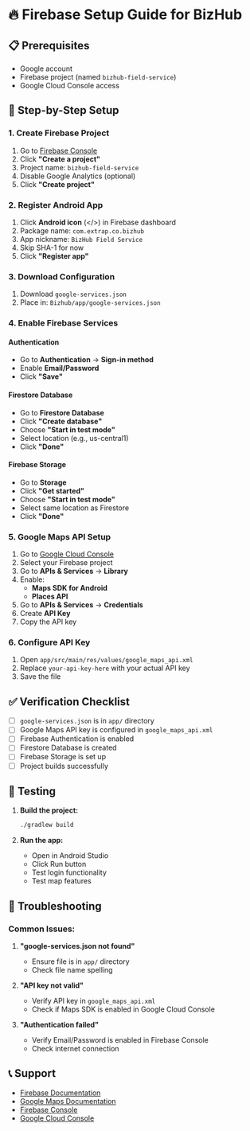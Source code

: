 # 🔥 Firebase Setup Guide for BizHub

## 📋 Prerequisites
- Google account
- Firebase project (named `bizhub-field-service`)
- Google Cloud Console access

## 🚀 Step-by-Step Setup

### 1. Create Firebase Project
1. Go to [Firebase Console](https://console.firebase.google.com/)
2. Click **"Create a project"**
3. Project name: `bizhub-field-service`
4. Disable Google Analytics (optional)
5. Click **"Create project"**

### 2. Register Android App
1. Click **Android icon** (</>) in Firebase dashboard
2. Package name: `com.extrap.co.bizhub`
3. App nickname: `BizHub Field Service`
4. Skip SHA-1 for now
5. Click **"Register app"**

### 3. Download Configuration
1. Download `google-services.json`
2. Place in: `Bizhub/app/google-services.json`

### 4. Enable Firebase Services

#### Authentication
- Go to **Authentication** → **Sign-in method**
- Enable **Email/Password**
- Click **"Save"**

#### Firestore Database
- Go to **Firestore Database**
- Click **"Create database"**
- Choose **"Start in test mode"**
- Select location (e.g., us-central1)
- Click **"Done"**

#### Firebase Storage
- Go to **Storage**
- Click **"Get started"**
- Choose **"Start in test mode"**
- Select same location as Firestore
- Click **"Done"**

### 5. Google Maps API Setup
1. Go to [Google Cloud Console](https://console.cloud.google.com/)
2. Select your Firebase project
3. Go to **APIs & Services** → **Library**
4. Enable:
   - **Maps SDK for Android**
   - **Places API**
5. Go to **APIs & Services** → **Credentials**
6. Create **API Key**
7. Copy the API key

### 6. Configure API Key
1. Open `app/src/main/res/values/google_maps_api.xml`
2. Replace `your-api-key-here` with your actual API key
3. Save the file

## ✅ Verification Checklist

- [ ] `google-services.json` is in `app/` directory
- [ ] Google Maps API key is configured in `google_maps_api.xml`
- [ ] Firebase Authentication is enabled
- [ ] Firestore Database is created
- [ ] Firebase Storage is set up
- [ ] Project builds successfully

## 🔧 Testing

1. **Build the project:**
   ```bash
   ./gradlew build
   ```

2. **Run the app:**
   - Open in Android Studio
   - Click Run button
   - Test login functionality
   - Test map features

## 🚨 Troubleshooting

### Common Issues:
1. **"google-services.json not found"**
   - Ensure file is in `app/` directory
   - Check file name spelling

2. **"API key not valid"**
   - Verify API key in `google_maps_api.xml`
   - Check if Maps SDK is enabled in Google Cloud Console

3. **"Authentication failed"**
   - Verify Email/Password is enabled in Firebase Console
   - Check internet connection

## 📞 Support
- [Firebase Documentation](https://firebase.google.com/docs)
- [Google Maps Documentation](https://developers.google.com/maps/documentation/android-sdk)
- [Firebase Console](https://console.firebase.google.com/)
- [Google Cloud Console](https://console.cloud.google.com/) 